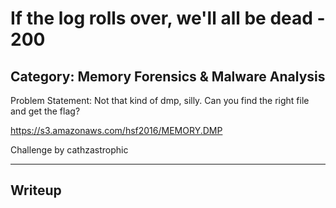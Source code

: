 If the log rolls over, we'll all be dead - 200
======

Category: Memory Forensics & Malware Analysis
------
Problem Statement:
Not that kind of dmp, silly. Can you find the right file and get the flag?

https://s3.amazonaws.com/hsf2016/MEMORY.DMP

Challenge by cathzastrophic

------

Writeup
------
